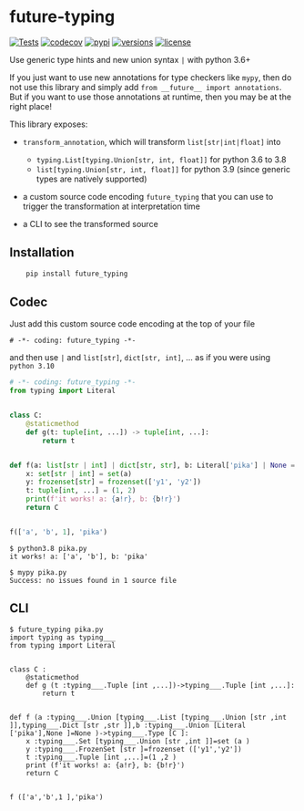 # future-typing
[![Tests](https://github.com/PrettyWood/future-typing/workflows/Tests/badge.svg)](https://github.com/PrettyWood/future-typing/actions)
[![codecov](https://codecov.io/gh/PrettyWood/future-typing/branch/main/graph/badge.svg)](https://codecov.io/gh/PrettyWood/future-typing)
[![pypi](https://img.shields.io/pypi/v/future-typing.svg)](https://pypi.python.org/pypi/future-typing)
[![versions](https://img.shields.io/pypi/pyversions/future-typing.svg)](https://github.com/PrettyWood/future-typing)
[![license](https://img.shields.io/github/license/PrettyWood/future-typing.svg)](https://github.com/PrettyWood/future-typing/blob/master/LICENSE)

Use generic type hints and new union syntax `|` with python 3.6+

If you just want to use new annotations for type checkers like `mypy`, then do not use this library
and simply add `from __future__ import annotations`.
But if you want to use those annotations at runtime, then you may be at the right place!

This library exposes:

- `transform_annotation`, which will transform `list[str|int|float]` into
  * `typing.List[typing.Union[str, int, float]]` for python 3.6 to 3.8
  * `list[typing.Union[str, int, float]]` for python 3.9 (since generic types are natively supported)

- a custom source code encoding `future_typing` that you can use to trigger the transformation at
  interpretation time

- a CLI to see the transformed source

## Installation

``` bash
    pip install future_typing
```

## Codec
Just add this custom source code encoding at the top of your file
```
# -*- coding: future_typing -*-
```

and then use `|` and `list[str]`, `dict[str, int]`, ... as if you were using `python 3.10`

```python
# -*- coding: future_typing -*-
from typing import Literal


class C:
    @staticmethod
    def g(t: tuple[int, ...]) -> tuple[int, ...]:
        return t


def f(a: list[str | int] | dict[str, str], b: Literal['pika'] | None = None) -> type[C]:
    x: set[str | int] = set(a)
    y: frozenset[str] = frozenset(['y1', 'y2'])
    t: tuple[int, ...] = (1, 2)
    print(f'it works! a: {a!r}, b: {b!r}')
    return C


f(['a', 'b', 1], 'pika')
```

```console
$ python3.8 pika.py
it works! a: ['a', 'b'], b: 'pika'

$ mypy pika.py
Success: no issues found in 1 source file
```

## CLI
```console
$ future_typing pika.py
import typing as typing___
from typing import Literal


class C :
    @staticmethod
    def g (t :typing___.Tuple [int ,...])->typing___.Tuple [int ,...]:
        return t


def f (a :typing___.Union [typing___.List [typing___.Union [str ,int ]],typing___.Dict [str ,str ]],b :typing___.Union [Literal ['pika'],None ]=None )->typing___.Type [C ]:
    x :typing___.Set [typing___.Union [str ,int ]]=set (a )
    y :typing___.FrozenSet [str ]=frozenset (['y1','y2'])
    t :typing___.Tuple [int ,...]=(1 ,2 )
    print (f'it works! a: {a!r}, b: {b!r}')
    return C


f (['a','b',1 ],'pika')
```
